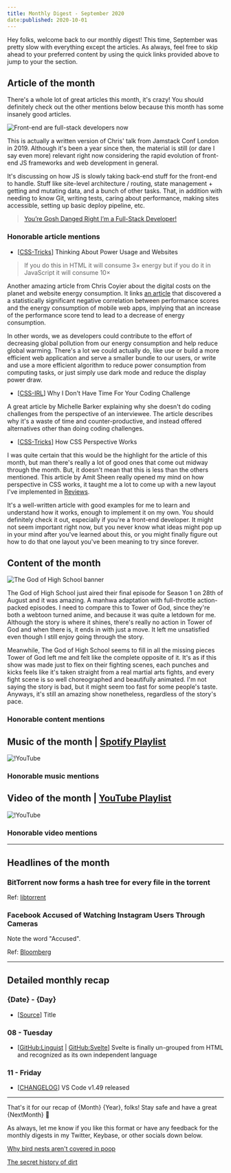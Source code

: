 ```yaml
---
title: Monthly Digest - September 2020
date:published: 2020-10-01
---
```


Hey folks, welcome back to our monthly digest! This time, September was pretty slow with everything except the articles. As always, feel free to skip ahead to your preferred content by using the quick links provided above to jump to your the section.

## Article of the month

There's a whole lot of great articles this month, it's crazy! You should definitely check out the other mentions below because this month has some insanely good articles.

![Front-end are full-stack developers now](https://res.cloudinary.com/css-tricks/image/fetch/w_1200,q_auto,f_auto/https://css-tricks.com/wp-content/uploads/2020/09/full-stack.jpg "[ooooops I guess we’re* full-stack developers now](https://css-tricks.com/ooooops-i-guess-were-full-stack-developers-now/) by Chris Coyier")

This is actually a written version of Chris' talk from Jamstack Conf London in 2019. Although it's been a year since then, the material is still (or dare I say even more) relevant right now considering the rapid evolution of front-end JS frameworks and web development in general.

It's discussing on how JS is slowly taking back-end stuff for the front-end to handle. Stuff like site-level architecture / routing, state management + getting and mutating data, and a bunch of other tasks. That, in addition with needing to know Git, writing tests, caring about performance, making sites accessible, setting up basic deploy pipeline, etc.

> [You’re Gosh Danged Right I’m a Full-Stack Developer!](https://css-tricks.com/ooooops-i-guess-were-full-stack-developers-now/)

### Honorable article mentions

- [[CSS-Tricks](https://css-tricks.com/thinking-about-power-usage-and-websites/)] Thinking About Power Usage and Websites

> If you do this in HTML it will consume 3× energy but if you do it in JavaScript it will consume 10×

Another amazing article from Chris Coyier about the digital costs on the planet and website energy consumption. It links [an article](https://www.researchgate.net/publication/341123776_Investigating_the_Correlation_between_Performance_Scores_and_Energy_Consumption_of_Mobile_Web_Apps) that discovered a a statistically significant negative correlation between performance scores and the energy consumption of mobile web apps, implying that an increase of the performance score tend to lead to a decrease of energy consumption.

In other words, we as developers could contribute to the effort of decreasing global pollution from our energy consumption and help reduce global warming. There's a lot we could actually do, like use or build a more efficient web application and serve a smaller bundle to our users, or write and use a more efficient algorithm to reduce power consumption from computing tasks, or just simply use dark mode and reduce the display power draw.

- [[CSS-IRL](https://css-irl.info/why-i-dont-have-time-for-your-coding-challenge/)] Why I Don't Have Time For Your Coding Challenge

A great article by Michelle Barker explaining why she doesn't do coding challenges from the perspective of an interviewee. The article describes why it's a waste of time and counter-productive, and instead offered alternatives other than doing coding challenges.

- [[CSS-Tricks](https://css-tricks.com/how-css-perspective-works/)] How CSS Perspective Works

I was quite certain that this would be the highlight for the article of this month, but man there's really a lot of good ones that come out midway through the month. But, it doesn't mean that this is less than the others mentioned. This article by Amit Sheen really opened my mind on how perspective in CSS works, it taught me a lot to come up with a new layout I've implemented in [Reviews](reviews).

It's a well-written article with good examples for me to learn and understand how it works, enough to implement it on my own. You should definitely check it out, especially if you're a front-end developer. It might not seem important right now, but you never know what ideas might pop up in your mind after you've learned about this, or you might finally figure out how to do that one layout you've been meaning to try since forever.

## Content of the month

![The God of High School banner](https://image.tmdb.org/t/p/original/bhPDfwKeRklEfeOgNzbbz0tUggq.jpg "[[TMDB](https://image.tmdb.org/t/p/original/bhPDfwKeRklEfeOgNzbbz0tUggq.jpg)] The God of High School")

The God of High School just aired their final episode for Season 1 on 28th of August and it was amazing. A manhwa adaptation with full-throttle action-packed episodes. I need to compare this to Tower of God, since they're both a webtoon turned anime, and because it was quite a letdown for me. Although the story is where it shines, there's really no action in Tower of God and when there is, it ends in with just a move. It left me unsatisfied even though I still enjoy going through the story.

Meanwhile, The God of High School seems to fill in all the missing pieces Tower of God left me and felt like the complete opposite of it. It's as if this show was made just to flex on their fighting scenes, each punches and kicks feels like it's taken straight from a real martial arts fights, and every fight scene is so well choreographed and beautifully animated. I'm not saying the story is bad, but it might seem too fast for some people's taste. Anyways, it's still an amazing show nonetheless, regardless of the story's pace.

### Honorable content mentions

## Music of the month | [Spotify Playlist](spotify:playlist:0ANZKUWgykWgF1aNH9aHq0)

![!YouTube]({youtube_id} "caption")

### Honorable music mentions

## Video of the month | [YouTube Playlist](https://www.youtube.com/playlist?list=PLtthNj7yut54HUoGX6Kw1YlCrF6vR4G7f)

![!YouTube]({youtube_id} "caption")

### Honorable video mentions

***

## Headlines of the month

### BitTorrent now forms a hash tree for every file in the torrent

Ref: [libtorrent](https://blog.libtorrent.org/2020/09/bittorrent-v2/)

### Facebook Accused of Watching Instagram Users Through Cameras

Note the word "Accused".

Ref: [Bloomberg](https://www.bloomberg.com/news/articles/2020-09-18/facebook-accused-of-watching-instagram-users-through-cameras)

***

## Detailed monthly recap

### {Date} - {Day}

- [[Source](link)] Title

### 08 - Tuesday

- [[GitHub:Linguist](https://github.com/github/linguist/pull/4979) | [GitHub:Svelte](https://github.com/sveltejs/svelte/issues/5310)] Svelte is finally un-grouped from HTML and recognized as its own independent language

### 11 - Friday

- [[CHANGELOG](https://code.visualstudio.com/updates/v1_49)] VS Code v1.49 released

***

That's it for our recap of {Month} {Year}, folks! Stay safe and have a great {NextMonth} 👋

As always, let me know if you like this format or have any feedback for the monthly digests in my Twitter, Keybase, or other socials down below.

[Why bird nests aren't covered in poop](https://youtu.be/lG7OmThrq5g)

[The secret history of dirt](https://youtu.be/Y5_37k9HdJw)
